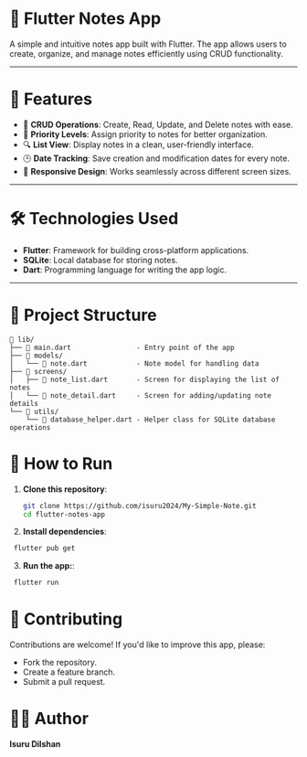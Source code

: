 # 📝 Flutter Notes App

A simple and intuitive notes app built with Flutter. The app allows users to create, organize, and manage notes efficiently using CRUD functionality. 

---

# 🚀 Features
- 📝 **CRUD Operations**: Create, Read, Update, and Delete notes with ease.
- 📅 **Priority Levels**: Assign priority to notes for better organization.
- 🔍 **List View**: Display notes in a clean, user-friendly interface.
- 🕒 **Date Tracking**: Save creation and modification dates for every note.
- 📱 **Responsive Design**: Works seamlessly across different screen sizes.

---

# 🛠️ Technologies Used
- **Flutter**: Framework for building cross-platform applications.
- **SQLite**: Local database for storing notes.
- **Dart**: Programming language for writing the app logic.

---

# 📂 Project Structure
```plaintext
📂 lib/
├── 📄 main.dart                - Entry point of the app
├── 📂 models/
│   └── 📄 note.dart            - Note model for handling data
├── 📂 screens/
│   ├── 📄 note_list.dart       - Screen for displaying the list of notes
│   └── 📄 note_detail.dart     - Screen for adding/updating note details
└── 📂 utils/
    └── 📄 database_helper.dart - Helper class for SQLite database operations 
```

# 🎯 How to Run

1. **Clone this repository**:
   ```bash
   git clone https://github.com/isuru2024/My-Simple-Note.git
   cd flutter-notes-app
   ```
2. **Install dependencies**:
  ```bash
   flutter pub get

```
3. **Run the app:**:
  ```bash
   flutter run

```
# 🌟 Contributing
Contributions are welcome! If you'd like to improve this app, please:

- Fork the repository.
- Create a feature branch.
- Submit a pull request.

# 👨‍💻 Author
**Isuru Dilshan**



